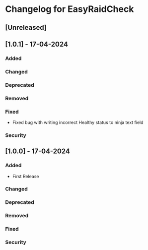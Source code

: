 # Changelog for EasyRaidCheck
## [Unreleased]

## [1.0.1] - 17-04-2024

### Added


### Changed


### Deprecated


### Removed


### Fixed

- Fixed bug with writing incorrect Healthy status to ninja text field

### Security

## [1.0.0] - 17-04-2024

### Added

- First Release

### Changed


### Deprecated


### Removed


### Fixed


### Security

